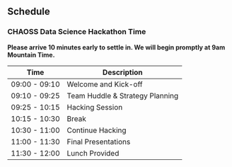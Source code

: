## Schedule

### CHAOSS Data Science Hackathon Time 

**Please arrive 10 minutes early to settle in. We will begin promptly at 9am Mountain Time.**

| Time        | Description  |
| ----------- | ----------- | 
| 09:00 - 09:10 | Welcome and Kick-off | 
| 09:10 - 09:25 | Team Huddle & Strategy Planning | 
| 09:25 - 10:15 | Hacking Session | 
| 10:15 - 10:30 | Break |
| 10:30 - 11:00 | Continue Hacking | 
| 11:00 - 11:30 | Final Presentations | 
| 11:30 - 12:00 | Lunch Provided |

